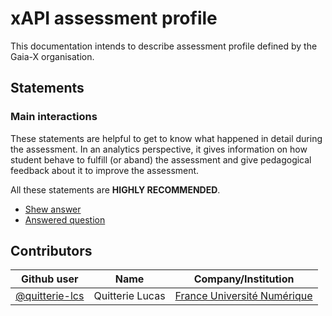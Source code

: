 # xAPI assessment profile

This documentation intends to describe assessment profile defined by the Gaia-X organisation.

## Statements

### Main interactions

These statements are helpful to get to know what happened in detail during the assessment.
In an analytics perspective, it gives information on how student behave to fulfill (or aband) the assessment and give pedagogical feedback about it to improve the assessment.

All these statements are **HIGHLY RECOMMENDED**.

- [Shew answer](./statements/recommended/shew-answer.md)
- [Answered question](./statements/recommended/answered-question.md)

## Contributors

| Github user  | Name            | Company/Institution         |
|----------------|-----------------|-----------------------------|
| [@quitterie-lcs](https://github.com/quitterie-lcs) | Quitterie Lucas | [France Université Numérique](https://www.france-universite-numerique.fr/en/) |

